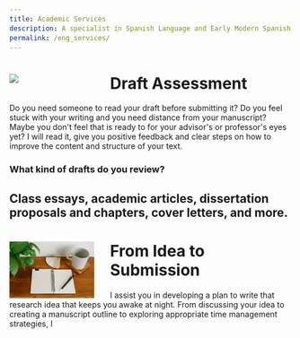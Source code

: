```yaml
---
title: Academic Services
description: A specialist in Spanish Language and Early Modern Spanish Literature
permalink: /eng_services/
---
```


# <img align="left" src='/assets/images/services/feedback.jpg' width='30%' style='margin-right:1em' > Draft Assessment 
Do you need someone to read your draft before submitting it? Do you feel stuck with your writing and you need distance from your manuscript? Maybe you don't feel that is ready to for your advisor's or professor's eyes yet? I will read it, give you positive feedback and clear steps on how to improve the content and structure of your text.

### What kind of drafts do you review?
Class essays, academic articles, dissertation proposals and chapters, cover letters, and more. 
---

# <img align="left" src='/assets/images/services/flashcards.jpg' width='30%' style='margin-right:1em' > From Idea to Submission
I assist you in developing a plan to write that research idea that keeps you awake at night. From discussing your idea to creating a manuscript outline to exploring appropriate time management strategies, I  